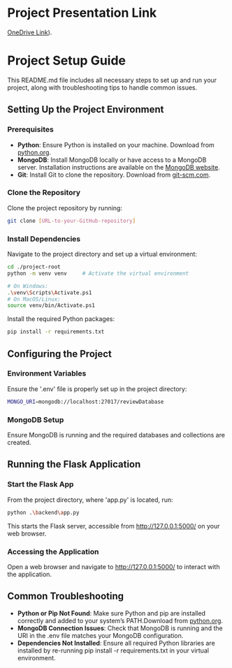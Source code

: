 # Project Presentation Link
[OneDrive Link](https://uillinoisedu-my.sharepoint.com/:v:/g/personal/jiayigu4_illinois_edu/Ea_tXnUMB1FKrO0pBf4Vug4BnQwv5lcWpQbiDn6f8b8hcQ?nav=eyJyZWZlcnJhbEluZm8iOnsicmVmZXJyYWxBcHAiOiJPbmVEcml2ZUZvckJ1c2luZXNzIiwicmVmZXJyYWxBcHBQbGF0Zm9ybSI6IldlYiIsInJlZmVycmFsTW9kZSI6InZpZXciLCJyZWZlcnJhbFZpZXciOiJNeUZpbGVzTGlua0NvcHkifX0&e=XlCgAr)).


# Project Setup Guide

This README.md file includes all necessary steps to set up and run your project, along with troubleshooting tips to handle common issues.


## Setting Up the Project Environment

### Prerequisites
- **Python**: Ensure Python is installed on your machine. Download from [python.org](https://www.python.org/downloads/).
- **MongoDB**: Install MongoDB locally or have access to a MongoDB server. Installation instructions are available on the [MongoDB website](https://docs.mongodb.com/manual/installation/).
- **Git**: Install Git to clone the repository. Download from [git-scm.com](https://git-scm.com/downloads).

### Clone the Repository
Clone the project repository by running:
```bash
git clone [URL-to-your-GitHub-repository]
```

### Install Dependencies
Navigate to the project directory and set up a virtual environment:
```bash
cd ./project-root
python -m venv venv     # Activate the virtual environment

# On Windows:
.\venv\Scripts\Activate.ps1
# On MacOS/Linux:
source venv/bin/Activate.ps1
```


Install the required Python packages:
```bash
pip install -r requirements.txt
```

## Configuring the Project


### Environment Variables
Ensure the '.env' file is properly set up in the project directory:
```bash
MONGO_URI=mongodb://localhost:27017/reviewDatabase
```


### MongoDB Setup
Ensure MongoDB is running and the required databases and collections are created.

## Running the Flask Application

### Start the Flask App
From the project directory, where 'app.py' is located, run:
```bash
python .\backend\app.py
```
This starts the Flask server, accessible from http://127.0.0.1:5000/ on your web browser.

### Accessing the Application
Open a web browser and navigate to http://127.0.0.1:5000/ to interact with the application.

## Common Troubleshooting
- **Python or Pip Not Found**: Make sure Python and pip are installed correctly and added to your system’s PATH.Download from [python.org](https://www.python.org/downloads/).
- **MongoDB Connection Issues**: Check that MongoDB is running and the URI in the .env file matches your MongoDB configuration.
- **Dependencies Not Installed**: Ensure all required Python libraries are installed by re-running pip install -r requirements.txt in your virtual environment.
